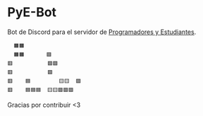 # PyE-Bot

Bot de Discord para el servidor de [Programadores y Estudiantes](https://discord.gg/programacion).

```
  🟧🟧
  🟧🟧       🟩
🟥           🟩🟩
🟥           🟩
🟥    🟦         🟨🟨  🟪
🟥    🟦🟦🟦  🟨🟨🟪🟪🟪
```
Gracias por contribuir <3
